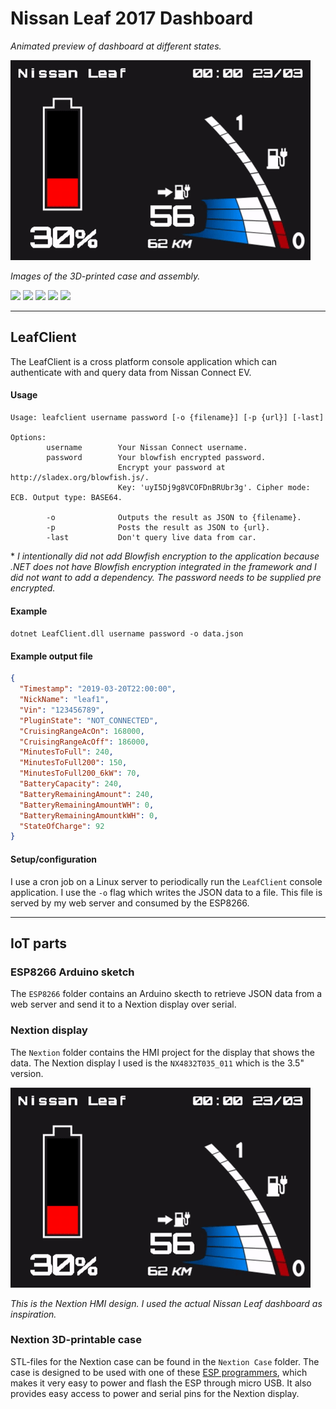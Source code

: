 # Nissan Leaf 2017 Dashboard

*Animated preview of dashboard at different states.*

![](Images/preview_v2.gif)

*Images of the 3D-printed case and assembly.*

![](Images/case04-thumb.png)
![](Images/case05-thumb.png)
![](Images/case03-thumb.png)
![](Images/case02-thumb.png)
![](Images/case01-thumb.png)

---

## LeafClient
The LeafClient is a cross platform console application which can authenticate with and query data from Nissan Connect EV.

#### Usage
```
Usage: leafclient username password [-o {filename}] [-p {url}] [-last]

Options:
        username        Your Nissan Connect username.
        password        Your blowfish encrypted password.
                        Encrypt your password at http://sladex.org/blowfish.js/.
                        Key: 'uyI5Dj9g8VCOFDnBRUbr3g'. Cipher mode: ECB. Output type: BASE64.

        -o              Outputs the result as JSON to {filename}.
        -p              Posts the result as JSON to {url}.
        -last           Don't query live data from car.
```

\* *I intentionally did not add Blowfish encryption to the application because .NET does not have Blowfish encryption integrated in the framework and I did not want to add a dependency. The password needs to be supplied pre encrypted.*

#### Example
`dotnet LeafClient.dll username password -o data.json`

#### Example output file
```json
{
  "Timestamp": "2019-03-20T22:00:00",
  "NickName": "leaf1",
  "Vin": "123456789",
  "PluginState": "NOT_CONNECTED",
  "CruisingRangeAcOn": 168000,
  "CruisingRangeAcOff": 186000,
  "MinutesToFull": 240,
  "MinutesToFull200": 150,
  "MinutesToFull200_6kW": 70,
  "BatteryCapacity": 240,
  "BatteryRemainingAmount": 240,
  "BatteryRemainingAmountWH": 0,
  "BatteryRemainingAmountkWH": 0,
  "StateOfCharge": 92
}
```

#### Setup/configuration
I use a cron job on a Linux server to periodically run the `LeafClient` console application. I use the `-o` flag which writes the JSON data to a file. This file is served by my web server and consumed by the ESP8266.

---

## IoT parts

### ESP8266 Arduino sketch
The `ESP8266` folder contains an Arduino skecth to retrieve JSON data from a web server and send it to a Nextion display over serial.

### Nextion display
The `Nextion` folder contains the HMI project for the display that shows the data. The Nextion display I used is the `NX4832T035_011` which is the 3.5" version.

![](Images/preview_v2.gif)

*This is the Nextion HMI design. I used the actual Nissan Leaf dashboard as inspiration.*

### Nextion 3D-printable case
STL-files for the Nextion case can be found in the `Nextion Case` folder. The case is designed to be used with one of these [ESP programmers](https://www.ebay.com/itm/ESP-Series-Programmer-for-ESP8285-ESP8266-ESP32-ESP01-adapter-for-arduino/323127795519?hash=item4b3beadf3f:g:AdEAAOSwWmNaoWfZ), which makes it very easy to power and flash the ESP through micro USB. It also provides easy access to power and serial pins for the Nextion display.
